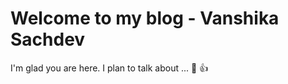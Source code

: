 # Welcome to my blog - Vanshika Sachdev 

I'm glad you are here. I plan to talk about ... 
:tada:
:+1:
